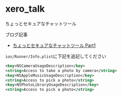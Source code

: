 # xero_talk

ちょっとセキュアなチャットツール

ブログ記事
- [ちょっとセキュアなチャットツール Part1](https://xenfo.org/blog/life/2024-07-24/)

`ios/Runner/Info.plist`に下記を追記してください
```xml
<key>NSCameraUsageDescription</key>
<string>Access to take a photo by camera</string>
<key>NSAppleMusicUsageDescription</key>
<string>Access to pick a photo</string>
<key>NSPhotoLibraryUsageDescription</key>
<string>Access to pick a photo</string>
```